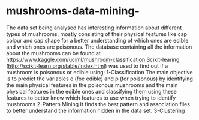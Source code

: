 # mushrooms-data-mining-
The data set being analysed has interesting information about different types of mushrooms, mostly consisting of their physical features like cap colour and cap shape for a better understanding of which ones are edible and which ones are poisonous.
The database containing all the information about the mushrooms can be found at https://www.kaggle.com/uciml/mushroom-classification
Scikit-learing (http://scikit-learn.org/stable/index.html) was used to find out if a mushroom is poisonous or edible using;
1-Classification 
   The main objective is to predict the variables e (foe edible) and p (for poisonous) by identifying the main physical features in the poisonous mushrooms and the main physical features in the edible ones and classifying them using these features to better know which features to use when trying to identify mushrooms
2-Pattern Mining 
   It finds the best pattern and association files to better understand the information hidden in the data set. 
3-Clustering 



